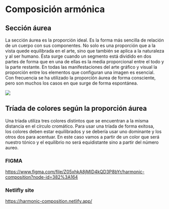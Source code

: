# Composición armónica

## Sección áurea

La sección áurea es la proporción ideal. Es la forma más sencilla de relación de un cuerpo con sus componentes. No solo es una proporción que a la vista quede equilibrada en el arte, sino que también se aplica a la naturaleza y al ser humano. Ésta surge cuando un segmento está dividido en dos partes de forma que en una de ellas es la media proporcional entre el todo y la parte restante. En todas las manifestaciones del arte gráfico y visual la proporción entre los elementos que configuran una imagen es esencial. Con frecuencia se ha utilizado la proporción áurea de forma consciente, pero son muchos los casos en que surge de forma espontánea.

<img src="https://encrypted-tbn0.gstatic.com/images?q=tbn:ANd9GcT12fTX6LEMcBH9Cg_Zk6y8rRi_eKc8D003KQ&usqp=CAU" />

## Tríada de colores según la proporción áurea

Una tríada utiliza tres colores distintos que se encuentran a la misma distancia en el círculo cromático. Para usar una tríada de forma exitosa, los colores deben estar equilibrados y se debería usar uno dominante y los otros dos para acentuar. En este caso vamos a partir de un color que será nuestro tónico y el equilibrio no será equidistante sino a partir del número aureo.

### FIGMA

https://www.figma.com/file/Z05xhkA8jMID4kQD3P8bYr/harmonic-composition?node-id=382%3A164

### Netlifly site

https://harmonic-composition.netlify.app/

# 